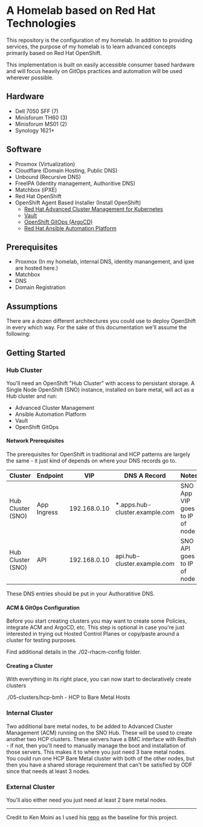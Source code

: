 # A Homelab based on Red Hat Technologies

This repository is the configuration of my homelab. In addition to providing services, the purpose of my homelab is to learn advanced concepts primarily based on Red Hat OpenShift.

This implementation is built on easily accessible consumer based hardware and will focus heavily on GitOps practices and automation will be used wherever possible.

## Hardware

- Dell 7050 SFF (7)
- Minisforum TH60 (3)
- Minisforum MS01 (2)
- Synology 1621+

## Software

- Proxmox (Virtualization)
- Cloudflare (Domain Hosting, Public DNS)
- Unbound (Recursive DNS)
- FreeIPA (Identity management, Authoritive DNS)
- Matchbox (iPXE)
- Red Hat OpenShift
- OpenShift Agent Based Installer (Install OpenShift)
  - [Red Hat Advanced Cluster Management for Kubernetes](https://www.redhat.com/en/technologies/management/advanced-cluster-management)
  - [Vault](https://www.hashicorp.com/en/products/vault)
  - [OpenShift GitOps (ArgoCD)](https://www.redhat.com/en/technologies/cloud-computing/openshift/gitops)
  - [Red Hat Ansible Automation Platform](https://www.redhat.com/en/technologies/management/ansible)

## Prerequisites

- Proxmox (In my homelab, internal DNS, identity manangement, and ipxe are hosted here.)
- Matchbox
- DNS
- Domain Registration

## Assumptions

There are a dozen different architectures you could use to deploy OpenShift in every which way.
For the sake of this documentation we'll assume the following:

## Getting Started

### Hub Cluster

You'll need an OpenShift "Hub Cluster" with access to persistant storage.
A Single Node OpenShift (SNO) instance, installed on bare metal, will act as a Hub cluster and run:

- Advanced Cluster Management
- Ansible Automation Platform
- Vault
- OpenShift GitOps

#### Network Prerequisites

The prerequisites for OpenShift in traditional and HCP patterns are largely the same - it just kind of depends on where your DNS records go to.

| Cluster           | Endpoint    | VIP           | DNS A Record                      | Notes                           |
|------------------|-------------|---------------|-----------------------------------|----------------------------------|
| Hub Cluster (SNO) | App Ingress | 192.168.0.10 | *.apps.hub-cluster.example.com    | SNO App VIP goes to IP of node  |
| Hub Cluster (SNO) | API         | 192.168.0.10 | api.hub-cluster.example.com       | SNO API goes to IP of node      |

These DNS entries should be put in your Authoratitive DNS.

#### ACM & GitOps Configuration

Before you start creating clusters you may want to create some Policies, integrate ACM and ArgoCD, etc. This step is optional in case you're just interested in trying out Hosted Control Planes or copy/paste around a cluster for testing purposes.

Find additional details in the ./02-rhacm-config folder.

#### Creating a Cluster

With everything in its right place, you can now start to declaratively create clusters

./05-clusters/hcp-bmh - HCP to Bare Metal Hosts

### Internal Cluster

Two additional bare metal nodes, to be added to Advanced Cluster Management (ACM) running on the SNO Hub. These will be used to create another two HCP clusters.
These servers have a BMC interface with Redfish - if not, then you'll need to manually manage the boot and installation of those servers.
This makes it to where you just need 3 bare metal nodes. You could run one HCP Bare Metal cluster with both of the other nodes, but then you have a shared storage requirement that can't be satisfied by ODF since that needs at least 3 nodes.

### External Cluster

You'll also either need you just need at least 2 bare metal nodes.

---

Credit to Ken Moini as I used his [repo](https://github.com/kenmoini/ztp-for-you-and-me) as the baseline for this project.
